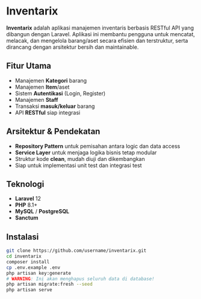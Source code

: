 # Inventarix

**Inventarix** adalah aplikasi manajemen inventaris berbasis RESTful API yang dibangun dengan Laravel. Aplikasi ini membantu pengguna untuk mencatat, melacak, dan mengelola barang/aset secara efisien dan terstruktur, serta dirancang dengan arsitektur bersih dan maintainable.

## Fitur Utama

- Manajemen **Kategori** barang
- Manajemen **Item**/aset
- Sistem **Autentikasi** (Login, Register)
- Manajemen **Staff**
- Transaksi **masuk/keluar** barang
- API **RESTful** siap integrasi

## Arsitektur & Pendekatan

- **Repository Pattern** untuk pemisahan antara logic dan data access
- **Service Layer** untuk menjaga logika bisnis tetap modular
- Struktur kode **clean**, mudah diuji dan dikembangkan
- Siap untuk implementasi unit test dan integrasi test

## Teknologi

- **Laravel** 12
- **PHP** 8.1+
- **MySQL** / **PostgreSQL**
- **Sanctum**

## Instalasi

```bash
git clone https://github.com/username/inventarix.git
cd inventarix
composer install
cp .env.example .env
php artisan key:generate
# WARNING: Ini akan menghapus seluruh data di database!
php artisan migrate:fresh --seed
php artisan serve
